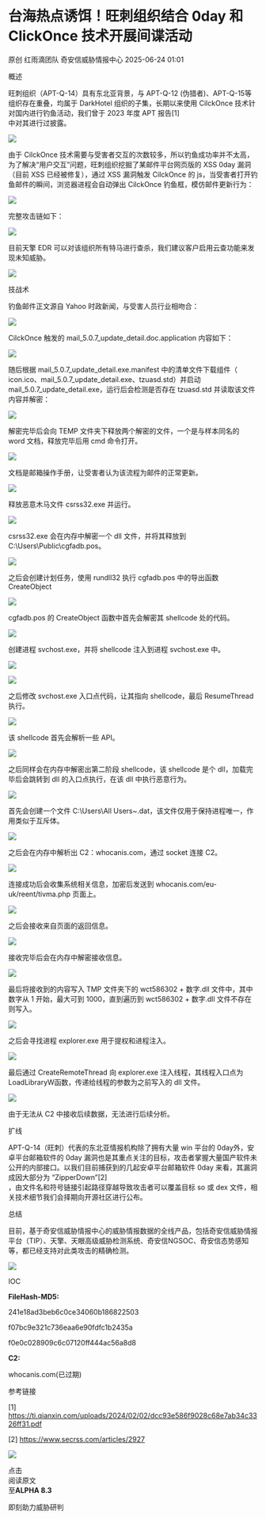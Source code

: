 #  台海热点诱饵！旺刺组织结合 0day 和 ClickOnce 技术开展间谍活动  
原创 红雨滴团队  奇安信威胁情报中心   2025-06-24 01:01  
  
概述  
  
旺刺组织（APT-Q-14）具有东北亚背景，与 APT-Q-12 (伪猎者)、APT-Q-15等组织存在重叠，均属于 DarkHotel 组织的子集，长期以来使用 CilckOnce 技术针对国内进行钓鱼活动，我们曾于 2023 年度 APT 报告[1]  
中对其进行过披露。  
  
![](https://mmbiz.qpic.cn/sz_mmbiz_png/2AqAgxkehicicib3RaYgEuk1wHtGFXW1MOkOeHg4uIFTAJZRWCjBkOBBIa6TpJcjVhiaeS6LibNBRG4EzGDibiaM1jVtA/640?wx_fmt=png&from=appmsg "")  
  
  
由于 CilckOnce 技术需要与受害者交互的次数较多，所以钓鱼成功率并不太高，为了解决“用户交互”问题，旺刺组织挖掘了某邮件平台网页版的 XSS 0day 漏洞（目前 XSS 已经被修复），通过 XSS 漏洞触发 CilckOnce 的 js，当受害者打开钓鱼邮件的瞬间，浏览器进程会自动弹出 CilckOnce 钓鱼框，模仿邮件更新行为：  
  
![](https://mmbiz.qpic.cn/sz_mmbiz_png/2AqAgxkehicicib3RaYgEuk1wHtGFXW1MOkQBb6OMXFCzBp8zDqiaojRAicCkl8iaqaUFFELZZglFI0Ipibpc6vxXO4hA/640?wx_fmt=png&from=appmsg "")  
  
  
完整攻击链如下：  
  
![](https://mmbiz.qpic.cn/sz_mmbiz_png/2AqAgxkehicicib3RaYgEuk1wHtGFXW1MOkn1CljeGwaMVlGNymFx4Aib5EiaJaoYk43xP9mC7uy7MEuARG2icxuvwpg/640?wx_fmt=png&from=appmsg "")  
  
目前天擎 EDR 可以对该组织所有特马进行查杀，我们建议客户启用云查功能来发现未知威胁。  
  
![](https://mmbiz.qpic.cn/sz_mmbiz_png/2AqAgxkehicicib3RaYgEuk1wHtGFXW1MOkvJ76xX4MFhmXNMQWsZSwGHOyicCwMuiaib0x51Yv8OaViaRWJSy8gYWSgA/640?wx_fmt=png&from=appmsg "")  
  
  
  
技战术  
  
钓鱼邮件正文源自 Yahoo 时政新闻，与受害人员行业相吻合：  
  
![](https://mmbiz.qpic.cn/sz_mmbiz_png/2AqAgxkehicicib3RaYgEuk1wHtGFXW1MOkSVf5qRXK56ibyLHX9PWCpuWPNA0kGHBgjh7FIA9H0bIq008jQxK2ibZQ/640?wx_fmt=png&from=appmsg "")  
  
  
CilckOnce 触发的 mail_5.0.7_update_detail.doc.application 内容如下：  
  
![](https://mmbiz.qpic.cn/sz_mmbiz_png/2AqAgxkehicicib3RaYgEuk1wHtGFXW1MOk6fTntOa9wC0BYnSTLh7ZoCp7dK5BCzmMPGL3icic1LbegR23ibT5473IA/640?wx_fmt=png&from=appmsg "")  
  
  
随后根据 mail_5.0.7_update_detail.exe.manifest 中的清单文件下载组件（ icon.ico、mail_5.0.7_update_detail.exe、tzuasd.std）并启动 mail_5.0.7_update_detail.exe，运行后会检测是否存在 tzuasd.std 并读取该文件内容并解密：  
  
![](https://mmbiz.qpic.cn/sz_mmbiz_png/2AqAgxkehicicib3RaYgEuk1wHtGFXW1MOkvedot9eT0vwudjUVtcxqVHXyxSkTa9Zuw6c7XsKulHc9vTI0eDfIAA/640?wx_fmt=png&from=appmsg "")  
  
  
解密完毕后会向 TEMP 文件夹下释放两个解密的文件，一个是与样本同名的 word 文档，释放完毕后用 cmd 命令打开。  
  
![](https://mmbiz.qpic.cn/sz_mmbiz_png/2AqAgxkehicicib3RaYgEuk1wHtGFXW1MOkPo6gfS8qCvew57YE9pAAztzDL6sIjpVlXOZOnYHNB1GIzguF8C9uFQ/640?wx_fmt=png&from=appmsg "")  
  
  
文档是邮箱操作手册，让受害者认为该流程为邮件的正常更新。  
  
![](https://mmbiz.qpic.cn/sz_mmbiz_png/2AqAgxkehicicib3RaYgEuk1wHtGFXW1MOkwSpmH0RsPQzx9gzWsBZeO21KGNia4GVztutCX5qH2eWTxGlnv4ic8sbw/640?wx_fmt=png&from=appmsg "")  
  
  
释放恶意木马文件 csrss32.exe 并运行。  
  
![](https://mmbiz.qpic.cn/sz_mmbiz_png/2AqAgxkehicicib3RaYgEuk1wHtGFXW1MOkrstxSOIsz2vObN5xkMibFibDzAKEUeZHUkb0MplN86fgt5VjroCfZAJQ/640?wx_fmt=png&from=appmsg "")  
  
  
csrss32.exe 会在内存中解密一个 dll 文件，并将其释放到 C:\Users\Public\cgfadb.pos。  
  
![](https://mmbiz.qpic.cn/sz_mmbiz_png/2AqAgxkehicicib3RaYgEuk1wHtGFXW1MOktY0O5fb9u0xVz5MCCalYAMlgTp32G4RyGfjXVoaPtLD8iaIcLchKQ4w/640?wx_fmt=png&from=appmsg "")  
  
  
之后会创建计划任务，使用 rundll32 执行 cgfadb.pos 中的导出函数 CreateObject  
  
![](https://mmbiz.qpic.cn/sz_mmbiz_png/2AqAgxkehicicib3RaYgEuk1wHtGFXW1MOkxYkOgl4mNtRlTPw5nCwrYBy5WTlYQOnNYLXsKg9llUTqrgicjng2sxg/640?wx_fmt=png&from=appmsg "")  
  
  
cgfadb.pos 的 CreateObject 函数中首先会解密其 shellcode 处的代码。  
  
![](https://mmbiz.qpic.cn/sz_mmbiz_png/2AqAgxkehicicib3RaYgEuk1wHtGFXW1MOkyMmqNu3ofkaP8ODTicbH2GjJhfGsSdKmkoy1wniaXsICTiayRgkcncJVQ/640?wx_fmt=png&from=appmsg "")  
  
  
创建进程 svchost.exe，并将 shellcode 注入到进程 svchost.exe 中。  
  
![](https://mmbiz.qpic.cn/sz_mmbiz_png/2AqAgxkehicicib3RaYgEuk1wHtGFXW1MOkEWc7pRfblmeqKg8coXZEkb98tq3tKRyFBvFneyibo2MeLqkXKGt8r3Q/640?wx_fmt=png&from=appmsg "")  
  
![](https://mmbiz.qpic.cn/sz_mmbiz_png/2AqAgxkehicicib3RaYgEuk1wHtGFXW1MOk2M320icZG9GLj9D0LTYAwO3UVCgJpZoibiapZfYlXwrcuq2wK2SKSaCIA/640?wx_fmt=png&from=appmsg "")  
  
  
之后修改 svchost.exe 入口点代码，让其指向 shellcode，最后 ResumeThread 执行。  
  
![](https://mmbiz.qpic.cn/sz_mmbiz_png/2AqAgxkehicicib3RaYgEuk1wHtGFXW1MOkla8wwG0XD5Ov5DBvNrgD4Pvesic3RKDyhVQXx55R0Ex9l6QCOBD8raA/640?wx_fmt=png&from=appmsg "")  
  
  
该 shellcode 首先会解析一些 API。  
  
![](https://mmbiz.qpic.cn/sz_mmbiz_png/2AqAgxkehicicib3RaYgEuk1wHtGFXW1MOk6qKjPUdP00Vq0ialyWic3CPkNDelWqtDQhUXmmkHJgs4LHibCjAfxaOdQ/640?wx_fmt=png&from=appmsg "")  
  
  
之后同样会在内存中解密出第二阶段 shellcode，该 shellcode 是个 dll，加载完毕后会跳转到 dll 的入口点执行，在该 dll 中执行恶意行为。  
  
![](https://mmbiz.qpic.cn/sz_mmbiz_png/2AqAgxkehicicib3RaYgEuk1wHtGFXW1MOkbmxQN5n6mEP1wf9KdEet9oIXD7ASo5CjCiaS855ojlprhW8Quciagazw/640?wx_fmt=png&from=appmsg "")  
  
  
首先会创建一个文件 C:\Users\All Users~.dat，该文件仅用于保持进程唯一，作用类似于互斥体。  
  
![](https://mmbiz.qpic.cn/sz_mmbiz_png/2AqAgxkehicicib3RaYgEuk1wHtGFXW1MOkSMVsQPmc2IK8OX2ib87s9wCLAujIW5vxAeH82Lw4sOVGx7QxmOXm9UQ/640?wx_fmt=png&from=appmsg "")  
  
  
之后会在内存中解析出 C2：whocanis.com，通过 socket 连接 C2。  
  
![](https://mmbiz.qpic.cn/sz_mmbiz_png/2AqAgxkehicicib3RaYgEuk1wHtGFXW1MOkcFUwTraSEnLPU3pPw40xtlZicqU8AaNAZy5byVw55PjlwHRamDgaQ9w/640?wx_fmt=png&from=appmsg "")  
  
  
连接成功后会收集系统相关信息，加密后发送到 whocanis.com/eu-uk/reent/tivma.php 页面上。  
  
![](https://mmbiz.qpic.cn/sz_mmbiz_png/2AqAgxkehicicib3RaYgEuk1wHtGFXW1MOkPA2VqJOZVwCkVL7v4wRABZPRbyEseofI1EpynDpSUPmZMqmzpdhhfQ/640?wx_fmt=png&from=appmsg "")  
  
  
之后会接收来自页面的返回信息。  
  
![](https://mmbiz.qpic.cn/sz_mmbiz_png/2AqAgxkehicicib3RaYgEuk1wHtGFXW1MOku0DWLW6Y1hcgVWhmmbHicicIfqiadtj7k1Vhug8Dm1Tjd607svBIEpibFA/640?wx_fmt=png&from=appmsg "")  
  
  
接收完毕后会在内存中解密接收信息。  
  
![](https://mmbiz.qpic.cn/sz_mmbiz_png/2AqAgxkehicicib3RaYgEuk1wHtGFXW1MOkNAv2sibYJ7icYkXaoViaTeiaFcKDN699qfVicklk9mCGxVzJ65glqy5ib4pw/640?wx_fmt=png&from=appmsg "")  
  
  
最后将接收到的内容写入 TMP 文件夹下的 wct586302 + 数字.dll 文件中，其中数字从 1 开始，最大可到 1000，直到遍历到 wct586302 + 数字.dll 文件不存在则写入。  
  
![](https://mmbiz.qpic.cn/sz_mmbiz_png/2AqAgxkehicicib3RaYgEuk1wHtGFXW1MOkBmlTc9WO9ziaCiaZQkBZdicAztNibicUuDKK7BrJUP3Rp8GsQUdCLcmKKqw/640?wx_fmt=png&from=appmsg "")  
  
  
之后会寻找进程 explorer.exe 用于提权和进程注入。  
  
![](https://mmbiz.qpic.cn/sz_mmbiz_png/2AqAgxkehicicib3RaYgEuk1wHtGFXW1MOkfqS0h5SF2oeVic7xh8bDp8mQLR0s6Fk54RseKiaYQvaMJ7embBS948AQ/640?wx_fmt=png&from=appmsg "")  
  
  
最后通过 CreateRemoteThread 向 explorer.exe 注入线程，其线程入口点为 LoadLibraryW函数，传递给线程的参数为之前写入的 dll 文件。  
  
![](https://mmbiz.qpic.cn/sz_mmbiz_png/2AqAgxkehicicib3RaYgEuk1wHtGFXW1MOkCwRmvibXFEMfnxgibDB5FWfH0FzCHwl6fJslyAwnFuI8e3XpkqDhylkQ/640?wx_fmt=png&from=appmsg "")  
  
  
由于无法从 C2 中接收后续数据，无法进行后续分析。  
  
  
扩线  
  
APT-Q-14（旺刺）代表的东北亚情报机构除了拥有大量 win 平台的 0day外，安卓平台邮箱软件的 0day 漏洞也是其重点关注的目标，攻击者掌握大量国产软件未公开的内部接口。以我们目前捕获到的几起安卓平台邮箱软件 0day 来看，其漏洞成因大部分为 “ZipperDown”[2]  
，由文件名和符号链接引起路径穿越导致攻击者可以覆盖目标 so 或 dex 文件，相关技术细节我们会择期向开源社区进行公布。  
  
  
总结  
  
目前，基于奇安信威胁情报中心的威胁情报数据的全线产品，包括奇安信威胁情报平台（TIP）、天擎、天眼高级威胁检测系统、奇安信NGSOC、奇安信态势感知等，都已经支持对此类攻击的精确检测。  
  
![](https://mmbiz.qpic.cn/sz_mmbiz_png/2AqAgxkehicicib3RaYgEuk1wHtGFXW1MOk1Ihvxg5ZR16YYlCjAxOfEZtia3A4OIWIUNQdHCelRJ15VicBiam3bvQ6g/640?wx_fmt=png&from=appmsg "")  
  
  
IOC  
  
**FileHash-MD5:**  
  
241e18ad3beb6c0ce34060b186822503  
  
f07bc9e321c736eaa6e90fdfc1b2435a  
  
f0e0c028909c6c07120ff444ac56a8d8  
  
**C2:**  
  
whocanis.com(已过期)  
  
  
参考链接  
  
[1] https://ti.qianxin.com/uploads/2024/02/02/dcc93e586f9028c68e7ab34c3326ff31.pdf  
  
[2] https://www.secrss.com/articles/2927  
  
![](https://mmbiz.qpic.cn/sz_mmbiz_gif/2AqAgxkehicicib3RaYgEuk1wHtGFXW1MOkTYcrlempM2EAic2icUXzsdyQKJkr07yl6icnVGCFugM8EhPPfrp8v1zAw/640?wx_fmt=gif&from=appmsg "")  
  
点击  
阅读原文  
至**ALPHA 8.3**  
  
即刻助力威胁研判  
  
  
